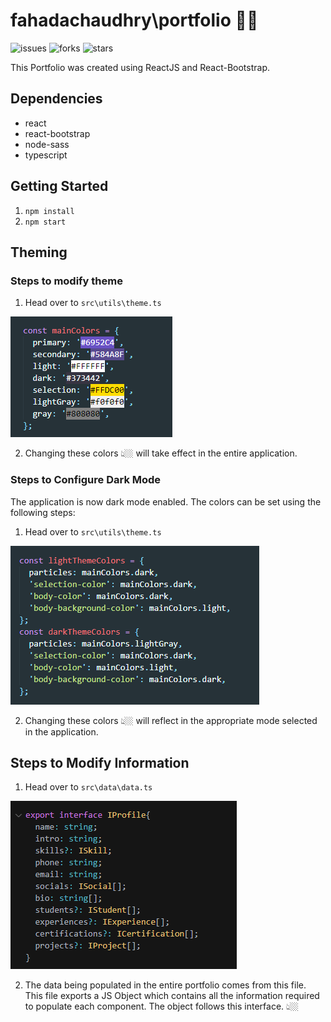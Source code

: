 # fahadachaudhry\portfolio 👋🏼

![issues](https://img.shields.io/github/issues/fahadachaudhry/portfolio?style=flat-square)
![forks](https://img.shields.io/github/forks/fahadachaudhry/portfolio?style=flat-square)
![stars](https://img.shields.io/github/stars/fahadachaudhry/portfolio?style=flat-square)


This Portfolio was created using ReactJS and React-Bootstrap.

## Dependencies
- react
- react-bootstrap
- node-sass
- typescript

## Getting Started
1. `npm install`
2. `npm start`

## Theming

### Steps to modify theme

1. Head over to `src\utils\theme.ts`

![Theming Colors](/src/assets/readme-assets/theme-colors.png?raw=true "Theming Colors")

2. Changing these colors 👆🏼 will take effect in the entire application.

### Steps to Configure Dark Mode

The application is now dark mode enabled. The colors can be set using the following steps:

1. Head over to `src\utils\theme.ts`

![Dark Mode Configurations](/src/assets/readme-assets/dark-mode-config.png?raw=true "Theming Colors")

2. Changing these colors 👆🏼 will reflect in the appropriate mode selected in the application.


## Steps to Modify Information

1. Head over to `src\data\data.ts`

![Profile Data](/src/assets/readme-assets/profile-data.png?raw=true "Theming Colors")

2. The data being populated in the entire portfolio comes from this file. This file exports a JS Object which contains all the information required to populate each component. The object follows this interface. 👆🏼